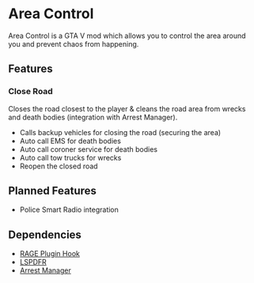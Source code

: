 # Area Control
Area Control is a GTA V mod which allows you to control the area around you and prevent chaos from happening.

## Features

### Close Road
Closes the road closest to the player & cleans the road area from wrecks and death bodies (integration with Arrest Manager).

- Calls backup vehicles for closing the road (securing the area)
- Auto call EMS for death bodies
- Auto call coroner service for death bodies 
- Auto call tow trucks for wrecks
- Reopen the closed road

## Planned Features

- Police Smart Radio integration

## Dependencies
- [RAGE Plugin Hook](http://ragepluginhook.net/)
- [LSPDFR](https://www.lcpdfr.com/files/file/7792-lspd-first-response/)
- [Arrest Manager](https://www.lcpdfr.com/files/file/8107-arrest-manager-grab-peds-more-jail-points-prisoner-transport-more/)
